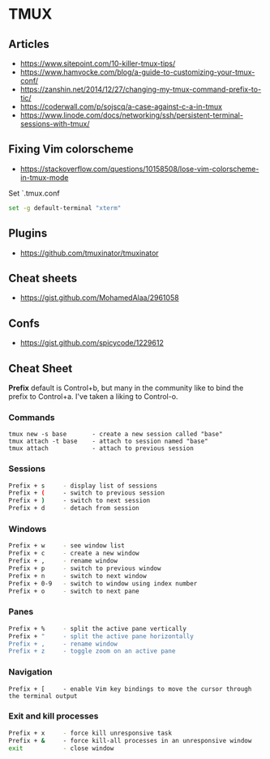 # TMUX

## Articles
- https://www.sitepoint.com/10-killer-tmux-tips/
- https://www.hamvocke.com/blog/a-guide-to-customizing-your-tmux-conf/
- https://zanshin.net/2014/12/27/changing-my-tmux-command-prefix-to-tic/
- https://coderwall.com/p/sojscq/a-case-against-c-a-in-tmux
- https://www.linode.com/docs/networking/ssh/persistent-terminal-sessions-with-tmux/


## Fixing Vim colorscheme
- https://stackoverflow.com/questions/10158508/lose-vim-colorscheme-in-tmux-mode 

Set `.tmux.conf
```bash
set -g default-terminal "xterm"
```


## Plugins
- https://github.com/tmuxinator/tmuxinator


## Cheat sheets
- https://gist.github.com/MohamedAlaa/2961058


## Confs
- https://gist.github.com/spicycode/1229612


## Cheat Sheet

**Prefix** default is Control+b, but many in the community like to bind the prefix to Control+a. I've taken a liking to Control-o. 

### Commands
```
tmux new -s base       - create a new session called "base"
tmux attach -t base    - attach to session named "base" 
tmux attach            - attach to previous session
```

### Sessions 
```bash
Prefix + s     - display list of sessions
Prefix + (     - switch to previous session 
Prefix + )     - switch to next session 
Prefix + d     - detach from session 
```

### Windows
```bash
Prefix + w     - see window list 
Prefix + c     - create a new window
Prefix + ,     - rename window
Prefix + p     - switch to previous window 
Prefix + n     - switch to next window 
Prefix + 0-9   - switch to window using index number
Prefix + o     - switch to next pane 
```

### Panes
```bash
Prefix + %     - split the active pane vertically 
Prefix + "     - split the active pane horizontally 
Prefix + ,     - rename window
Prefix + z     - toggle zoom on an active pane 
```

### Navigation
```
Prefix + [     - enable Vim key bindings to move the cursor through the terminal output 
```

### Exit and kill processes 
```bash
Prefix + x     - force kill unresponsive task 
Prefix + &     - force kill-all processes in an unresponsive window
exit           - close window
```
